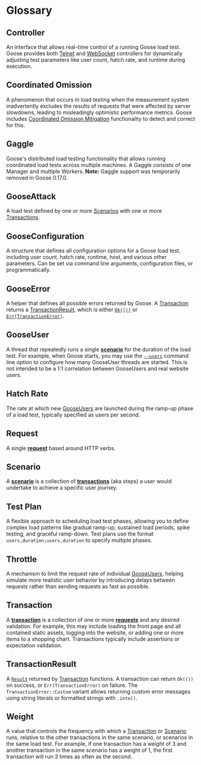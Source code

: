 # Glossary

## Controller
An interface that allows real-time control of a running Goose load test. Goose provides both [Telnet](./controller/telnet.html) and [WebSocket](./controller/websocket.html) controllers for dynamically adjusting test parameters like user count, hatch rate, and runtime during execution.

## Coordinated Omission
A phenomenon that occurs in load testing when the measurement system inadvertently excludes the results of requests that were affected by server slowdowns, leading to misleadingly optimistic performance metrics. Goose includes [Coordinated Omission Mitigation](./coordinated-omission/mitigation.html) functionality to detect and correct for this.

## Gaggle
Goose's distributed load testing functionality that allows running coordinated load tests across multiple machines. A Gaggle consists of one Manager and multiple Workers. **Note:** Gaggle support was temporarily removed in Goose 0.17.0.

## GooseAttack
A load test defined by one or more [Scenarios](#scenario) with one or more [Transactions](#transaction).

## GooseConfiguration
A structure that defines all configuration options for a Goose load test, including user count, hatch rate, runtime, host, and various other parameters. Can be set via command line arguments, configuration files, or programmatically.

## GooseError
A helper that defines all possible errors returned by Goose. A [Transaction](#transaction) returns a [TransactionResult](#transactionresult), which is either [`Ok(())`](https://doc.rust-lang.org/std/result/enum.Result.html#variant.Ok) or [`Err(TransactionError)`](https://doc.rust-lang.org/std/result/enum.Result.html#variant.Err).

## GooseUser
A thread that repeatedly runs a single [**scenario**](./getting-started/metrics.html#scenarios) for the duration of the load test. For example, when Goose starts, you may use the [`--users`](./getting-started/common.html#how-many-users-to-simulate) command line option to configure how many GooseUser threads are started. This is not intended to be a 1:1 correlation between GooseUsers and real website users.

## Hatch Rate
The rate at which new [GooseUsers](#gooseuser) are launched during the ramp-up phase of a load test, typically specified as users per second.

## Request
A single [**request**](./getting-started/metrics.html#requests) based around HTTP verbs.

## Scenario
A [**scenario**](./getting-started/metrics.html#scenarios) is a collection of [**transactions**](./getting-started/metrics.html#transactions) (aka steps) a user would undertake to achieve a specific user journey.

## Test Plan
A flexible approach to scheduling load test phases, allowing you to define complex load patterns like gradual ramp-up, sustained load periods, spike testing, and graceful ramp-down. Test plans use the format `users,duration;users,duration` to specify multiple phases.

## Throttle
A mechanism to limit the request rate of individual [GooseUsers](#gooseuser), helping simulate more realistic user behavior by introducing delays between requests rather than sending requests as fast as possible.

## Transaction
A [**transaction**](./getting-started/metrics.html#transactions) is a collection of one or more [**requests**](./getting-started/metrics.html#request) and any desired validation. For example, this may include loading the front page and all contained static assets, logging into the website, or adding one or more items to a shopping chart. Transactions typically include assertions or expectation validation.

## TransactionResult
A [`Result`](https://doc.rust-lang.org/std/result/enum.Result.html) returned by [Transaction](#transaction) functions. A transaction can return `Ok(())` on success, or `Err(TransactionError)` on failure. The `TransactionError::Custom` variant allows returning custom error messages using string literals or formatted strings with `.into()`.

## Weight
A value that controls the frequency with which a [Transaction](#transaction) or [Scenario](#scenario) runs, relative to the other transactions in the same scenario, or scenarios in the same load test. For example, if one transaction has a weight of 3 and another transaction in the same scenario has a weight of 1, the first transaction will run 3 times as often as the second.
